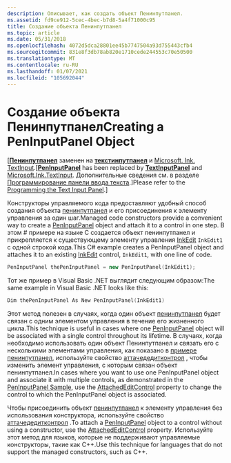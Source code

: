 ```yaml
---
description: Описывает, как создать объект Пенинпутпанел.
ms.assetid: fd9ce912-5cec-4bec-b7d8-5a4f71000c95
title: Создание объекта Пенинпутпанел
ms.topic: article
ms.date: 05/31/2018
ms.openlocfilehash: 4072d5dca28801ee45b7747504a93d755443cfb4
ms.sourcegitcommit: 831e8f3db78ab820e1710cede244553c70e50500
ms.translationtype: MT
ms.contentlocale: ru-RU
ms.lasthandoff: 01/07/2021
ms.locfileid: "105692044"
---
```

# <a name="creating-a-peninputpanel-object"></a><span data-ttu-id="9cb7d-103">Создание объекта Пенинпутпанел</span><span class="sxs-lookup"><span data-stu-id="9cb7d-103">Creating a PenInputPanel Object</span></span>

<span data-ttu-id="9cb7d-104">\[[**Пенинпутпанел**](peninputpanel-class.md) заменен на [**текстинпутпанел**](/windows/desktop/api/peninputpanel/nn-peninputpanel-itextinputpanel) и [Microsoft. Ink. TextInput](/previous-versions/dotnet/netframework-3.5/ms581554(v=vs.90)).</span><span class="sxs-lookup"><span data-stu-id="9cb7d-104">\[[**PenInputPanel**](peninputpanel-class.md) has been replaced by [**TextInputPanel**](/windows/desktop/api/peninputpanel/nn-peninputpanel-itextinputpanel) and [Microsoft.Ink.TextInput](/previous-versions/dotnet/netframework-3.5/ms581554(v=vs.90)).</span></span> <span data-ttu-id="9cb7d-105">Дополнительные сведения см. в разделе [Программирование панели ввода текста](programming-the-text-input-panel.md).\]</span><span class="sxs-lookup"><span data-stu-id="9cb7d-105">Please refer to the [Programming the Text Input Panel](programming-the-text-input-panel.md).\]</span></span>

<span data-ttu-id="9cb7d-106">Конструкторы управляемого кода предоставляют удобный способ создания объекта [пенинпутпанел](/previous-versions/ms583923(v=vs.100)) и его присоединения к элементу управления за один шаг.</span><span class="sxs-lookup"><span data-stu-id="9cb7d-106">Managed code constructors provide a convenient way to create a [PenInputPanel](/previous-versions/ms583923(v=vs.100)) object and attach it to a control in one step.</span></span> <span data-ttu-id="9cb7d-107">В этом \# примере на языке C создается объект пенинпутпанел и прикрепляется к существующему элементу управления [InkEdit](/previous-versions/ms835842(v=msdn.10)) `InkEdit1` с одной строкой кода.</span><span class="sxs-lookup"><span data-stu-id="9cb7d-107">This C\# example creates a PenInputPanel object and attaches it to an existing [InkEdit](/previous-versions/ms835842(v=msdn.10)) control, `InkEdit1`, with one line of code.</span></span>


```C++
PenInputPanel thePenInputPanel = new PenInputPanel(InkEdit1);
```



<span data-ttu-id="9cb7d-108">Тот же пример в Visual Basic .NET выглядит следующим образом:</span><span class="sxs-lookup"><span data-stu-id="9cb7d-108">The same example in Visual Basic .NET looks like this:</span></span>


```C++
Dim thePenInputPanel As New PenInputPanel(InkEdit1)
```



<span data-ttu-id="9cb7d-109">Этот метод полезен в случаях, когда один объект [пенинпутпанел](/previous-versions/ms583923(v=vs.100)) будет связан с одним элементом управления в течение его жизненного цикла.</span><span class="sxs-lookup"><span data-stu-id="9cb7d-109">This technique is useful in cases where one [PenInputPanel](/previous-versions/ms583923(v=vs.100)) object will be associated with a single control throughout its lifetime.</span></span> <span data-ttu-id="9cb7d-110">В случаях, когда необходимо использовать один объект Пенинпутпанел и связать его с несколькими элементами управления, как показано в [примере пенинпутпанел](peninputpanel-sample.md), используйте свойство [аттачедедитконтрол](/previous-versions/ms582239(v=vs.100)) , чтобы изменить элемент управления, с которым связан объект пенинпутпанел.</span><span class="sxs-lookup"><span data-stu-id="9cb7d-110">In cases where you want to use one PenInputPanel object and associate it with multiple controls, as demonstrated in the [PenInputPanel Sample](peninputpanel-sample.md), use the [AttachedEditControl](/previous-versions/ms582239(v=vs.100)) property to change the control to which the PenInputPanel object is associated.</span></span>

<span data-ttu-id="9cb7d-111">Чтобы присоединить объект [пенинпутпанел](/previous-versions/ms583923(v=vs.100)) к элементу управления без использования конструктора, используйте свойство [аттачедедитконтрол](/previous-versions/ms582239(v=vs.100)) .</span><span class="sxs-lookup"><span data-stu-id="9cb7d-111">To attach a [PenInputPanel](/previous-versions/ms583923(v=vs.100)) object to a control without using a constructor, use the [AttachedEditControl](/previous-versions/ms582239(v=vs.100)) property.</span></span> <span data-ttu-id="9cb7d-112">Используйте этот метод для языков, которые не поддерживают управляемые конструкторы, такие как C++.</span><span class="sxs-lookup"><span data-stu-id="9cb7d-112">Use this technique for languages that do not support the managed constructors, such as C++.</span></span>

 

 
